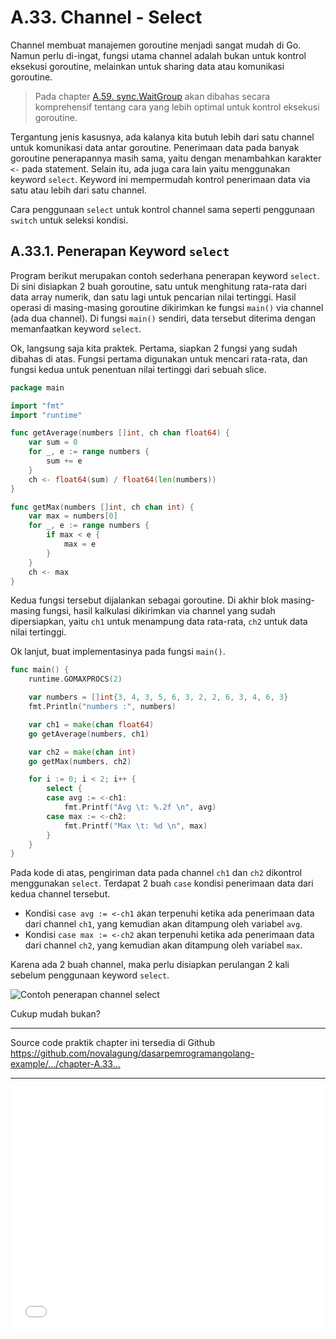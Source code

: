# A.33. Channel - Select

Channel membuat manajemen goroutine menjadi sangat mudah di Go. Namun perlu di-ingat, fungsi utama channel adalah bukan untuk kontrol eksekusi goroutine, melainkan untuk sharing data atau komunikasi goroutine.

> Pada chapter [A.59. sync.WaitGroup](/A-waitgroup.html) akan dibahas secara komprehensif tentang cara yang lebih optimal untuk kontrol eksekusi goroutine.

Tergantung jenis kasusnya, ada kalanya kita butuh lebih dari satu channel untuk komunikasi data antar goroutine. Penerimaan data pada banyak goroutine penerapannya masih sama, yaitu dengan menambahkan karakter `<-` pada statement. Selain itu, ada juga cara lain yaitu menggunakan keyword `select`. Keyword ini mempermudah kontrol penerimaan data via satu atau lebih dari satu channel.

Cara penggunaan `select` untuk kontrol channel sama seperti penggunaan `switch` untuk seleksi kondisi.

## A.33.1. Penerapan Keyword `select`

Program berikut merupakan contoh sederhana penerapan keyword `select`. Di sini disiapkan 2 buah goroutine, satu untuk menghitung rata-rata dari data array numerik, dan satu lagi untuk pencarian nilai tertinggi. Hasil operasi di masing-masing goroutine dikirimkan ke fungsi `main()` via channel (ada dua channel). Di fungsi `main()` sendiri, data tersebut diterima dengan memanfaatkan keyword `select`.

Ok, langsung saja kita praktek. Pertama, siapkan 2 fungsi yang sudah dibahas di atas. Fungsi pertama digunakan untuk mencari rata-rata, dan fungsi kedua untuk penentuan nilai tertinggi dari sebuah slice.

```go
package main

import "fmt"
import "runtime"

func getAverage(numbers []int, ch chan float64) {
    var sum = 0
    for _, e := range numbers {
        sum += e
    }
    ch <- float64(sum) / float64(len(numbers))
}

func getMax(numbers []int, ch chan int) {
    var max = numbers[0]
    for _, e := range numbers {
        if max < e {
            max = e
        }
    }
    ch <- max
}
```

Kedua fungsi tersebut dijalankan sebagai goroutine. Di akhir blok masing-masing fungsi, hasil kalkulasi dikirimkan via channel yang sudah dipersiapkan, yaitu `ch1` untuk menampung data rata-rata, `ch2` untuk data nilai tertinggi.

Ok lanjut, buat implementasinya pada fungsi `main()`.

```go
func main() {
    runtime.GOMAXPROCS(2)

    var numbers = []int{3, 4, 3, 5, 6, 3, 2, 2, 6, 3, 4, 6, 3}
    fmt.Println("numbers :", numbers)

    var ch1 = make(chan float64)
    go getAverage(numbers, ch1)

    var ch2 = make(chan int)
    go getMax(numbers, ch2)

    for i := 0; i < 2; i++ {
        select {
        case avg := <-ch1:
            fmt.Printf("Avg \t: %.2f \n", avg)
        case max := <-ch2:
            fmt.Printf("Max \t: %d \n", max)
        }
    }
}
```

Pada kode di atas, pengiriman data pada channel `ch1` dan `ch2` dikontrol menggunakan `select`. Terdapat 2 buah `case` kondisi penerimaan data dari kedua channel tersebut.

 - Kondisi `case avg := <-ch1` akan terpenuhi ketika ada penerimaan data dari channel `ch1`, yang kemudian akan ditampung oleh variabel `avg`.
 - Kondisi `case max := <-ch2` akan terpenuhi ketika ada penerimaan data dari channel `ch2`, yang kemudian akan ditampung oleh variabel `max`.

Karena ada 2 buah channel, maka perlu disiapkan perulangan 2 kali sebelum penggunaan keyword `select`.

![Contoh penerapan channel select](images/A_channel_select_1_channel_select.png)

Cukup mudah bukan?

---

<div class="source-code-link">
    <div class="source-code-link-message">Source code praktik chapter ini tersedia di Github</div>
    <a href="https://github.com/novalagung/dasarpemrogramangolang-example/tree/master/chapter-A.33-channel-select">https://github.com/novalagung/dasarpemrogramangolang-example/.../chapter-A.33...</a>
</div>

---

<iframe src="partial/ebooks.html" width="100%" height="390px" frameborder="0" scrolling="no"></iframe>
